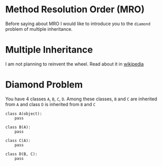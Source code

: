 # Method Resolution Order (MRO)

Before saying about MRO I would like to introduce you to the `diamond` problem of multiple inheritance.

# Multiple Inheritance

I am not planning to reinvent the wheel. Read about it in [wikipedia](https://en.wikipedia.org/wiki/Multiple_inheritance)

# Diamond Problem

You have 4 classes `A`, `B`, `C`, `D`. Among these classes, `B` and `C` are inherited from `A` and class `D` is inherited from `B` and `C`

```
class A(object):
    pass
    
class B(A):
    pass
    
class C(A):
    pass

class D(B, C):
    pass
```
